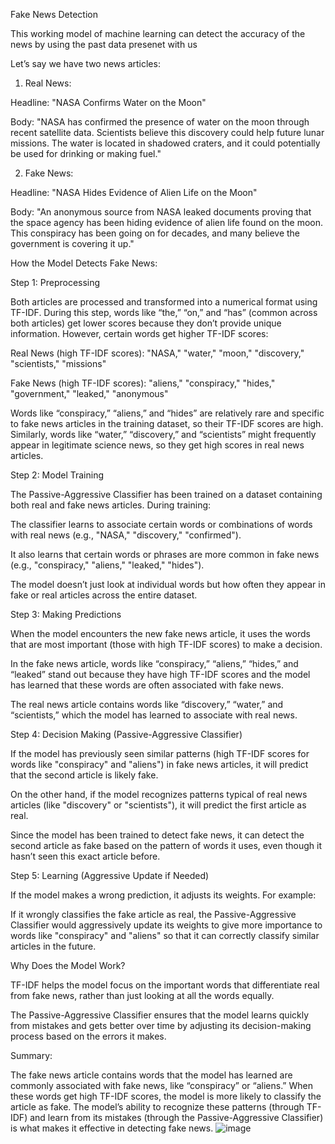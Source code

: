 Fake News Detection

This working model of machine learning can detect the accuracy of the news by using the past data presenet with us

Let’s say we have two news articles:

1. Real News:

Headline: "NASA Confirms Water on the Moon"

Body: "NASA has confirmed the presence of water on the moon through recent satellite data. Scientists believe this discovery could help future lunar missions. The water is located in shadowed craters, and it could potentially be used for drinking or making fuel."



2. Fake News:

Headline: "NASA Hides Evidence of Alien Life on the Moon"

Body: "An anonymous source from NASA leaked documents proving that the space agency has been hiding evidence of alien life found on the moon. This conspiracy has been going on for decades, and many believe the government is covering it up."




How the Model Detects Fake News:

Step 1: Preprocessing

Both articles are processed and transformed into a numerical format using TF-IDF. During this step, words like “the,” “on,” and “has” (common across both articles) get lower scores because they don’t provide unique information. However, certain words get higher TF-IDF scores:

Real News (high TF-IDF scores): "NASA," "water," "moon," "discovery," "scientists," "missions"

Fake News (high TF-IDF scores): "aliens," "conspiracy," "hides," "government," "leaked," "anonymous"


Words like “conspiracy,” “aliens,” and “hides” are relatively rare and specific to fake news articles in the training dataset, so their TF-IDF scores are high. Similarly, words like “water,” “discovery,” and “scientists” might frequently appear in legitimate science news, so they get high scores in real news articles.

Step 2: Model Training

The Passive-Aggressive Classifier has been trained on a dataset containing both real and fake news articles. During training:

The classifier learns to associate certain words or combinations of words with real news (e.g., "NASA," "discovery," "confirmed").

It also learns that certain words or phrases are more common in fake news (e.g., "conspiracy," "aliens," "leaked," "hides").


The model doesn’t just look at individual words but how often they appear in fake or real articles across the entire dataset.

Step 3: Making Predictions

When the model encounters the new fake news article, it uses the words that are most important (those with high TF-IDF scores) to make a decision.

In the fake news article, words like “conspiracy,” “aliens,” “hides,” and “leaked” stand out because they have high TF-IDF scores and the model has learned that these words are often associated with fake news.

The real news article contains words like “discovery,” “water,” and “scientists,” which the model has learned to associate with real news.


Step 4: Decision Making (Passive-Aggressive Classifier)

If the model has previously seen similar patterns (high TF-IDF scores for words like "conspiracy" and "aliens") in fake news articles, it will predict that the second article is likely fake.

On the other hand, if the model recognizes patterns typical of real news articles (like "discovery" or "scientists"), it will predict the first article as real.


Since the model has been trained to detect fake news, it can detect the second article as fake based on the pattern of words it uses, even though it hasn’t seen this exact article before.

Step 5: Learning (Aggressive Update if Needed)

If the model makes a wrong prediction, it adjusts its weights. For example:

If it wrongly classifies the fake article as real, the Passive-Aggressive Classifier would aggressively update its weights to give more importance to words like "conspiracy" and "aliens" so that it can correctly classify similar articles in the future.


Why Does the Model Work?

TF-IDF helps the model focus on the important words that differentiate real from fake news, rather than just looking at all the words equally.

The Passive-Aggressive Classifier ensures that the model learns quickly from mistakes and gets better over time by adjusting its decision-making process based on the errors it makes.


Summary:

The fake news article contains words that the model has learned are commonly associated with fake news, like “conspiracy” or “aliens.” When these words get high TF-IDF scores, the model is more likely to classify the article as fake. The model’s ability to recognize these patterns (through TF-IDF) and learn from its mistakes (through the Passive-Aggressive Classifier) is what makes it effective in detecting fake news.
![image](https://github.com/user-attachments/assets/fa6f15eb-831c-4eab-8ded-c470e9865152)

